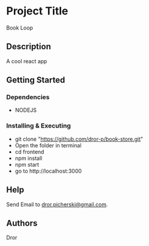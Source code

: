 # Project Title

Book Loop

## Description

A cool react app

## Getting Started

### Dependencies

* NODEJS

### Installing & Executing

* git clone "https://github.com/dror-p/book-store.git"
* Open the folder in terminal
* cd frontend
* npm install
* npm start
* go to http://localhost:3000

## Help

Send Email to dror.picherski@gmail.com.

## Authors

Dror